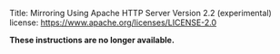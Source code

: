 Title: Mirroring Using Apache HTTP Server Version 2.2 (experimental)
license: https://www.apache.org/licenses/LICENSE-2.0

**These instructions are no longer available.** 

